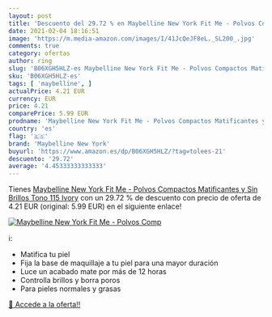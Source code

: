 ```yaml
---
layout: post
title: 'Descuento del 29.72 % en Maybelline New York Fit Me - Polvos Comp'
date: 2021-02-04 18:16:51
image: 'https://m.media-amazon.com/images/I/41JcQeJF8eL._SL200_.jpg'
comments: true
category: ofertas
author: ring
slug: 'B06XGH5HLZ-es Maybelline New York Fit Me - Polvos Compactos Matificantes...'
sku: 'B06XGH5HLZ-es'
tags: [ 'maybelline', ]
actualPrice: 4.21 EUR
currency: EUR
price: 4.21
comparePrice: 5.99 EUR
prodname: 'Maybelline New York Fit Me - Polvos Compactos Matificantes y Sin Brillos  Tono 115 Ivory'
country: 'es'
flag: '🇪🇸'
brand: 'Maybelline New York'
buyurl: 'https://www.amazon.es/dp/B06XGH5HLZ/?tag=tolees-21'
descuento: '29.72'
average: '4.45333333333333'
---
```


Tienes [Maybelline New York Fit Me - Polvos Compactos Matificantes y Sin Brillos  Tono 115 Ivory](https://www.amazon.es/dp/B06XGH5HLZ/?tag=tolees-21) con un 29.72 % de descuento con precio de oferta de 4.21 EUR (original: 5.99 EUR) en el siguiente enlace!

[![Maybelline New York Fit Me - Polvos Comp](https://m.media-amazon.com/images/I/41JcQeJF8eL._SL200_.jpg)](https://www.amazon.es/dp/B06XGH5HLZ/?tag=tolees-21)

ℹ️:

- Matifica tu piel
- Fija la base de maquillaje a tu piel para una mayor duración
- Luce un acabado mate por más de 12 horas
- Controlla brillos y borra poros
- Para pieles normales y grasas

[🛒 Accede a la oferta!!](https://www.amazon.es/dp/B06XGH5HLZ/?tag=tolees-21)

